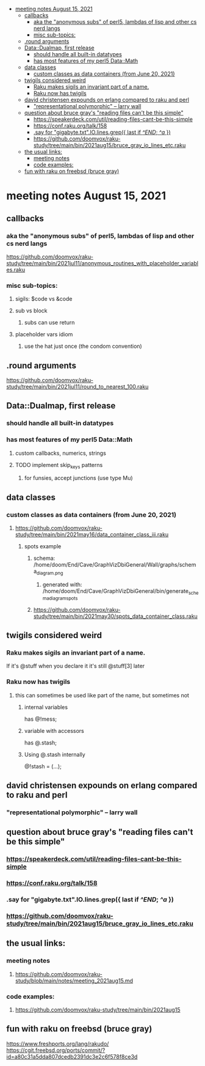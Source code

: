 - [meeting notes August 15, 2021](#orgede6bbe)
  - [callbacks](#org95f8d6b)
    - [aka the "anonymous subs" of perl5, lambdas of lisp and other cs nerd langs](#org33f4aab)
    - [misc sub-topics:](#org6dfcb57)
  - [.round arguments](#org5ba0eec)
  - [Data::Dualmap, first release](#org57acfcd)
    - [should handle all built-in datatypes](#org0e298a2)
    - [has most features of my perl5 Data::Math](#orgcd3ef6c)
  - [data classes](#orgc9f0195)
    - [custom classes as data containers (from June 20, 2021)](#org96be303)
  - [twigils considered weird](#org1f5fa4b)
    - [Raku makes sigils an invariant part of a name.](#org50e9724)
    - [Raku now has twigils](#org1d6efe1)
  - [david christensen expounds on erlang compared to raku and perl](#orgfd67dea)
    - ["representational polymorphic" &#x2013; larry wall](#org3b2ae5d)
  - [question about bruce gray's "reading files can't be this simple"](#org7d0f997)
    - [<https://speakerdeck.com/util/reading-files-cant-be-this-simple>](#org40a845f)
    - [<https://conf.raku.org/talk/158>](#orgf4cc0d1)
    - [.say for "gigabyte.txt".IO.lines.grep({ last if *^END*; *^a* })](#org1db85a6)
    - [<https://github.com/doomvox/raku-study/tree/main/bin/2021aug15/bruce_gray_io_lines_etc.raku>](#org106dd44)
  - [the usual links:](#orgfe3f6b5)
    - [meeting notes](#org4c40e0d)
    - [code examples:](#org2e21fac)
  - [fun with raku on freebsd (bruce gray)](#orgb129094)


<a id="orgede6bbe"></a>

# meeting notes August 15, 2021


<a id="org95f8d6b"></a>

## callbacks


<a id="org33f4aab"></a>

### aka the "anonymous subs" of perl5, lambdas of lisp and other cs nerd langs

<https://github.com/doomvox/raku-study/tree/main/bin/2021jul11/anonymous_routines_with_placeholder_variables.raku>


<a id="org6dfcb57"></a>

### misc sub-topics:

1.  sigils: $code vs &code

2.  sub vs block

    1.  subs can use return

3.  placeholder vars idiom

    1.  use the hat just once (the condom convention)


<a id="org5ba0eec"></a>

## .round arguments

<https://github.com/doomvox/raku-study/tree/main/bin/2021jul11/round_to_nearest_100.raku>


<a id="org57acfcd"></a>

## Data::Dualmap, first release


<a id="org0e298a2"></a>

### should handle all built-in datatypes


<a id="orgcd3ef6c"></a>

### has most features of my perl5 Data::Math

1.  custom callbacks, numerics, strings

2.  TODO implement skip<sub>keys</sub> patterns

    1.  for funsies, accept junctions (use type Mu)


<a id="orgc9f0195"></a>

## data classes


<a id="org96be303"></a>

### custom classes as data containers (from June 20, 2021)

1.  <https://github.com/doomvox/raku-study/tree/main/bin/2021may16/data_container_class_iii.raku>

    1.  spots example
    
        1.  schema: /home/doom/End/Cave/GraphVizDbiGeneral/Wall/graphs/schema<sub>diagram.png</sub>
        
            1.  generated with: /home/doom/End/Cave/GraphVizDbiGeneral/bin/generate<sub>schema</sub><sub>diagram</sub><sub>spots</sub>
        
        2.  <https://github.com/doomvox/raku-study/tree/main/bin/2021may30/spots_data_container_class.raku>


<a id="org1f5fa4b"></a>

## twigils considered weird


<a id="org50e9724"></a>

### Raku makes sigils an invariant part of a name.

If it's @stuff when you declare it it's still @stuff[3] later


<a id="org1d6efe1"></a>

### Raku now has twigils

1.  this can sometimes be used like part of the name, but sometimes not

    1.  internal variables
    
        has @!mess;
    
    2.  variable with accessors
    
        has @.stash;
    
    3.  Using @.stash internally
    
        @!stash = (&#x2026;);


<a id="orgfd67dea"></a>

## david christensen expounds on erlang compared to raku and perl


<a id="org3b2ae5d"></a>

### "representational polymorphic" &#x2013; larry wall


<a id="org7d0f997"></a>

## question about bruce gray's "reading files can't be this simple"


<a id="org40a845f"></a>

### <https://speakerdeck.com/util/reading-files-cant-be-this-simple>


<a id="orgf4cc0d1"></a>

### <https://conf.raku.org/talk/158>


<a id="org1db85a6"></a>

### .say for "gigabyte.txt".IO.lines.grep({ last if *^END*; *^a* })


<a id="org106dd44"></a>

### <https://github.com/doomvox/raku-study/tree/main/bin/2021aug15/bruce_gray_io_lines_etc.raku>


<a id="orgfe3f6b5"></a>

## the usual links:


<a id="org4c40e0d"></a>

### meeting notes

1.  <https://github.com/doomvox/raku-study/blob/main/notes/meeting_2021aug15.md>


<a id="org2e21fac"></a>

### code examples:

1.  <https://github.com/doomvox/raku-study/tree/main/bin/2021aug15>


<a id="orgb129094"></a>

## fun with raku on freebsd (bruce gray)

<https://www.freshports.org/lang/rakudo/> <https://cgit.freebsd.org/ports/commit/?id=a80c31a5dda807dcedb2391dc3e2c6f578f8ce3d>
